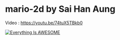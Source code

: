 # mario-2d by Sai Han Aung

 Video : https://youtu.be/74tuX5TBkb0

[![Everything Is AWESOME](https://img.youtube.com/vi/StTqXEQ2l-Y/0.jpg)](https://youtu.be/74tuX5TBkb0 "Everything Is AWESOME")
